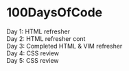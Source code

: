 # 100DaysOfCode
Day 1: HTML refresher<br>
Day 2: HTML refresher cont<br>
Day 3: Completed HTML & VIM refresher<br>
Day 4: CSS review<br>
Day 5: CSS review<br>

